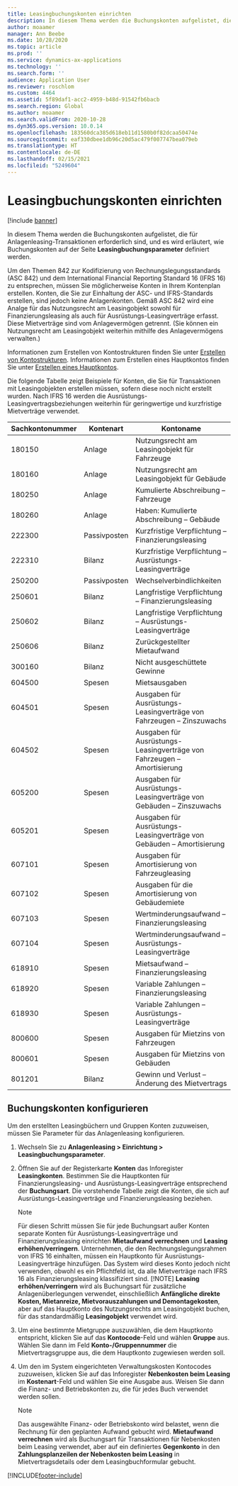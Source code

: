 ```yaml
---
title: Leasingbuchungskonten einrichten
description: In diesem Thema werden die Buchungskonten aufgelistet, die für Anlagenleasing-Transaktionen erforderlich sind, und es wird erläutert, wie Buchungskonten auf der Seite „Leasingbuchungsparameter“ definiert werden.
author: moaamer
manager: Ann Beebe
ms.date: 10/28/2020
ms.topic: article
ms.prod: ''
ms.service: dynamics-ax-applications
ms.technology: ''
ms.search.form: ''
audience: Application User
ms.reviewer: roschlom
ms.custom: 4464
ms.assetid: 5f89daf1-acc2-4959-b48d-91542fb6bacb
ms.search.region: Global
ms.author: moaamer
ms.search.validFrom: 2020-10-28
ms.dyn365.ops.version: 10.0.14
ms.openlocfilehash: 183560dca385d618eb11d1580b0f82dcaa50474e
ms.sourcegitcommit: eaf330dbee1db96c20d5ac479f007747bea079eb
ms.translationtype: HT
ms.contentlocale: de-DE
ms.lasthandoff: 02/15/2021
ms.locfileid: "5249604"
---
```

# <a name="set-up-lease-posting-accounts"></a>Leasingbuchungskonten einrichten

[!include [banner](../includes/banner.md)]

In diesem Thema werden die Buchungskonten aufgelistet, die für Anlagenleasing-Transaktionen erforderlich sind, und es wird erläutert, wie Buchungskonten auf der Seite **Leasingbuchungsparameter** definiert werden.

Um den Themen 842 zur Kodifizierung von Rechnungslegungsstandards (ASC 842) und dem International Financial Reporting Standard 16 (IFRS 16) zu entsprechen, müssen Sie möglicherweise Konten in Ihrem Kontenplan erstellen. Konten, die Sie zur Einhaltung der ASC- und IFRS-Standards erstellen, sind jedoch keine Anlagenkonten. Gemäß ASC 842 wird eine Analge für das Nutzungsrecht am Leasingobjekt sowohl für Finanzierungsleasing als auch für Ausrüstungs-Leasingverträge erfasst. Diese Mietverträge sind vom Anlagevermögen getrennt. (Sie können ein Nutzungsrecht am Leasingobjekt weiterhin mithilfe des Anlagevermögens verwalten.)

Informationen zum Erstellen von Kontostrukturen finden Sie unter [Erstellen von Kontostrukturen](../general-ledger/tasks/create-account-structures.md). Informationen zum Erstellen eines Hauptkontos finden Sie unter [Erstellen eines Hauptkontos](../general-ledger/tasks/create-main-account.md).

Die folgende Tabelle zeigt Beispiele für Konten, die Sie für Transaktionen mit Leasingobjekten erstellen müssen, sofern diese noch nicht erstellt wurden. Nach IFRS 16 werden die Ausrüstungs-Leasingvertragsbeziehungen weiterhin für geringwertige und kurzfristige Mietverträge verwendet.

| Sachkontonummer | Kontenart  | Kontoname                                          |
|-----------------------|---------------|-------------------------------------------------------|
| 180150                | Anlage         | Nutzungsrecht am Leasingobjekt für Fahrzeuge                                     |
| 180160                | Anlage         | Nutzungsrecht am Leasingobjekt für Gebäude                                    |
| 180250                | Anlage         | Kumulierte Abschreibung – Fahrzeuge                   |
| 180260                | Anlage         | Haben: Kumulierte Abschreibung – Gebäude                  |
| 222300                | Passivposten     | Kurzfristige Verpflichtung – Finanzierungsleasing                |
| 222310                | Bilanz | Kurzfristige Verpflichtung – Ausrüstungs-Leasingverträge              |
| 250200                | Passivposten     | Wechselverbindlichkeiten                                         |
| 250601                | Bilanz | Langfristige Verpflichtung – Finanzierungsleasing                 |
| 250602                | Bilanz | Langfristige Verpflichtung – Ausrüstungs-Leasingverträge               |
| 250606                | Bilanz | Zurückgestellter Mietaufwand                                         |
| 300160                | Bilanz | Nicht ausgeschüttete Gewinne                                     |
| 604500                | Spesen       | Mietsausgaben                                         |
| 604501                | Spesen       | Ausgaben für Ausrüstungs-Leasingverträge von Fahrzeugen – Zinszuwachs  |
| 604502                | Spesen       | Ausgaben für Ausrüstungs-Leasingverträge von Fahrzeugen – Amortisierung        |
| 605200                | Spesen       | Ausgaben für Ausrüstungs-Leasingverträge von Gebäuden – Zinszuwachs |
| 605201                | Spesen       | Ausgaben für Ausrüstungs-Leasingverträge von Gebäuden – Amortisierung       |
| 607101                | Spesen       | Ausgaben für Amortisierung von Fahrzeugleasing                    |
| 607102                | Spesen       | Ausgaben für die Amortisierung von Gebäudemiete                   |
| 607103                | Spesen       | Wertminderungsaufwand – Finanzierungsleasing                   |
| 607104                | Spesen       | Wertminderungsaufwand – Ausrüstungs-Leasingverträge                 |
| 618910                | Spesen       | Mietsaufwand – Finanzierungsleasing                        |
| 618920                | Spesen       | Variable Zahlungen – Finanzierungsleasing                    |
| 618930                | Spesen       | Variable Zahlungen – Ausrüstungs-Leasingverträge                  |
| 800600                | Spesen       | Ausgaben für Mietzins von Fahrzeugen                        |
| 800601                | Spesen       | Ausgaben für Mietzins von Gebäuden                       |
| 801201                | Bilanz | Gewinn und Verlust – Änderung des Mietvertrags                      |

## <a name="configure-posting-accounts"></a>Buchungskonten konfigurieren

Um den erstellten Leasingbüchern und Gruppen Konten zuzuweisen, müssen Sie Parameter für das Anlagenleasing konfigurieren.

1. Wechseln Sie zu **Anlagenleasing \> Einrichtung \> Leasingbuchungsparameter**.
2. Öffnen Sie auf der Registerkarte **Konten** das Inforegister **Leasingkonten**. Bestimmen Sie die Hauptkonten für Finanzierungsleasing- und Ausrüstungs-Leasingverträge entsprechend der **Buchungsart**. Die vorstehende Tabelle zeigt die Konten, die sich auf Ausrüstungs-Leasingverträge und Finanzierungsleasing beziehen.

    > [!NOTE]
    > Für diesen Schritt müssen Sie für jede Buchungsart außer Konten separate Konten für Ausrüstungs-Leasingverträge und Finanzierungsleasing einrichten **Mietaufwand verrechnen** und **Leasing erhöhen/verringern**. Unternehmen, die den Rechnungslegungsrahmen von IFRS 16 einhalten, müssen ein Hauptkonto für Ausrüstungs-Leasingverträge hinzufügen. Das System wird dieses Konto jedoch nicht verwenden, obwohl es ein Pflichtfeld ist, da alle Mietverträge nach IFRS 16 als Finanzierungsleasing klassifiziert sind.
    >[!NOTE]
    > **Leasing erhöhen/verringern** wird als Buchungsart für zusätzliche Anlagenüberlegungen verwendet, einschließlich **Anfängliche direkte Kosten, Mietanreize, Mietvorauszahlungen und Demontagekosten**, aber auf das Hauptkonto des Nutzungsrechts am Leasingobjekt buchen, für das standardmäßig **Leasingobjekt** verwendet wird.        
    
3. Um eine bestimmte Mietgruppe auszuwählen, die dem Hauptkonto entspricht, klicken Sie auf das **Kontocode**-Feld und wählen **Gruppe** aus. Wählen Sie dann im Feld **Konto-/Gruppennummer** die Mietvertragsgruppe aus, die dem Hauptkonto zugewiesen werden soll.
4. Um den im System eingerichteten Verwaltungskosten Kontocodes zuzuweisen, klicken Sie auf das Inforegister **Nebenkosten beim Leasing** im **Kostenart**-Feld und wählen Sie eine Ausgabe aus. Weisen Sie dann die Finanz- und Betriebskonten zu, die für jedes Buch verwendet werden sollen.

    > [!NOTE]
    > Das ausgewählte Finanz- oder Betriebskonto wird belastet, wenn die Rechnung für den geplanten Aufwand gebucht wird.
    > **Mietaufwand verrechnen** wird als Buchungsart für Transaktionen für Nebenkosten beim Leasing verwendet, aber auf ein definiertes **Gegenkonto** in den **Zahlungsplanzeilen der Nebenkosten beim Leasing** in Mietvertragsdetails oder dem Leasingbuchformular gebucht.   


[!INCLUDE[footer-include](../../includes/footer-banner.md)]